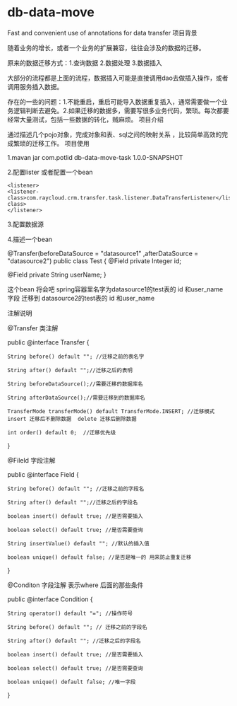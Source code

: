 # db-data-move
Fast and convenient use of annotations for data transfer
项目背景

随着业务的增长，或者一个业务的扩展兼容，往往会涉及的数据的迁移。

原来的数据迁移方式：1.查询数据 2.数据处理 3.数据插入

大部分的流程都是上面的流程，数据插入可能是直接调用dao去做插入操作，或者调用服务插入数据。

存在的一些的问题：1.不能重启，重启可能导入数据重复插入，通常需要做一个业务逻辑判断去避免。2.如果迁移的数据多，需要写很多业务代码，繁琐。每次都要经常大量测试，包括一些数据的转化，贼麻烦。
项目介绍

通过描述几个pojo对象，完成对象和表、sql之间的映射关系 ，比较简单高效的完成繁琐的迁移工作。
项目使用

1.mavan jar
    <dependency>
    <groupId>com.potlid</groupId>
    <artifactId>db-data-move-task</artifactId>
    <version>1.0.0-SNAPSHOT</version>
    </dependency>

2.配置lister 或者配置一个bean

    <listener>
    <listener-class>com.raycloud.crm.transfer.task.listener.DataTransferListener</listener-class>
    </listener>


3.配置数据源

4.描述一个bean

@Transfer(beforeDataSource = "datasource1" ,afterDataSource = "datasource2")
public class Test {
 @Field
 private Integer id;

 @Field
 private String userName;
}


这个bean 将会吧 spring容器里名字为datasource1的test表的 id 和user_name 字段 迁移到 datasource2的test表的 id 和user_name

注解说明

@Transfer 类注解

public @interface Transfer {

    String before() default ""; //迁移之前的表名字

    String after() default "";//迁移之后的表明

    String beforeDataSource();//需要迁移的数据库名

    String afterDataSource();//需要迁移到的数据库名

    TransferMode transferMode() default TransferMode.INSERT; //迁移模式 insert 迁移后不删除数据  delete 迁移后删除数据

    int order() default 0;  //迁移优先级
}

@Fileld 字段注解

public @interface Field {

    String before() default ""; //迁移之前的字段名

    String after() default "";//迁移之后的字段名

    boolean insert() default true; //是否需要插入

    boolean select() default true; //是否需要查询

    String insertValue() default ""; //默认的插入值

    boolean unique() default false; //是否是唯一的 用来防止重复迁移
}

@Conditon 字段注解 表示where 后面的那些条件

public @interface Condition {

    String operator() default "="; //操作符号

    String before() default ""; // 迁移之前的字段名

    String after() default ""; //迁移之后的字段名

    boolean insert() default true; //是否需要插入

    boolean select() default true; //是否需要查询

    boolean unique() default false; //唯一字段

}




